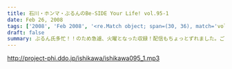 ```yaml
---
title: 石川・ホンマ・ぶるんのBe-SIDE Your Life! vol.95-1
date: Feb 26, 2008
tags: ['2008', 'Feb 2008', '<re.Match object; span=(30, 36), match='vol.95'>']
draft: false
summary: ぶるん氏多忙！！のため急遽、火曜となった収録！配信もちょっとずれました。ご勘弁下さい。めずらしく、石川サン（元ハガキ職人）が「風邪っぴき」であるために鼻声ですが、そこもまたご勘弁下さい。ビーサイは２年目突入中。４０年やれるかな・・・NAMAE
---
```


http://project-phi.ddo.jp/ishikawa/ishikawa095_1.mp3
